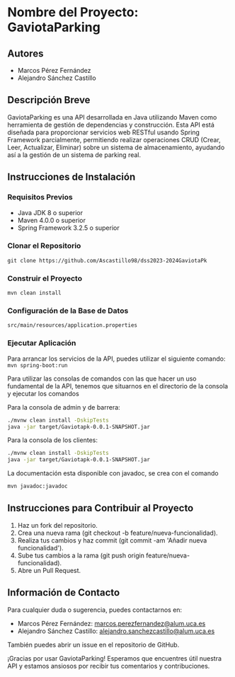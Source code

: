 # Nombre del Proyecto: GaviotaParking

## Autores

- Marcos Pérez Fernández
- Alejandro Sánchez Castillo

## Descripción Breve

GaviotaParking es una API desarrollada en Java utilizando Maven como herramienta de gestión de dependencias y construcción. Esta API está diseñada para proporcionar servicios web RESTful usando Spring Framework parcialmente, permitiendo realizar operaciones CRUD (Crear, Leer, Actualizar, Eliminar) sobre un sistema de almacenamiento, ayudando así a la gestión de un sistema de parking real.

## Instrucciones de Instalación

### Requisitos Previos

- Java JDK 8 o superior
- Maven 4.0.0 o superior
- Spring Framework 3.2.5 o superior

### Clonar el Repositorio
`git clone https://github.com/Ascastillo98/dss2023-2024GaviotaPk`

### Construir el Proyecto
`mvn clean install`

### Configuración de la Base de Datos
`src/main/resources/application.properties`

### Ejecutar Aplicación
Para arrancar los servicios de la API, puedes utilizar el siguiente comando:
`mvn spring-boot:run`

Para utilizar las consolas de comandos con las que hacer un uso fundamental de la API, tenemos que situarnos en el directorio de la consola y ejecutar los comandos

Para la consola de admin y de barrera:

```sh
./mvnw clean install -DskipTests
java -jar target/Gaviotapk-0.0.1-SNAPSHOT.jar
```
Para la consola de los clientes:

```sh
./mvnw clean install -DskipTests
java -jar target/Gaviotapk-0.0.1-SNAPSHOT.jar
```

La documentación esta disponible con javadoc, se crea con el comando

```sh
mvn javadoc:javadoc
```


## Instrucciones para Contribuir al Proyecto
1. Haz un fork del repositorio.
2. Crea una nueva rama (git checkout -b feature/nueva-funcionalidad).
3. Realiza tus cambios y haz commit (git commit -am 'Añadir nueva funcionalidad').
4. Sube tus cambios a la rama (git push origin feature/nueva-funcionalidad).
5. Abre un Pull Request.

## Información de Contacto
Para cualquier duda o sugerencia, puedes contactarnos en:
- Marcos Pérez Fernández: marcos.perezfernandez@alum.uca.es
- Alejandro Sánchez Castillo: alejandro.sanchezcastillo@alum.uca.es

También puedes abrir un issue en el repositorio de GitHub.

¡Gracias por usar GaviotaParking! Esperamos que encuentres útil nuestra API y estamos ansiosos por recibir tus comentarios y contribuciones.
